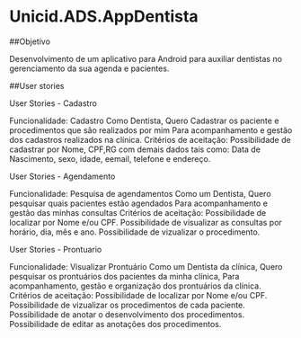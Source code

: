 # Unicid.ADS.AppDentista

##Objetivo

Desenvolvimento de um aplicativo para Android para auxiliar dentistas no gerenciamento da sua agenda e pacientes.

##User stories

User Stories - Cadastro

Funcionalidade: Cadastro
Como Dentista,
Quero Cadastrar os paciente e procedimentos que são realizados por mim
Para acompanhamento e gestão dos cadastros realizados na clínica.
Critérios de aceitação:
Possibilidade de cadastrar por Nome, CPF,RG com demais dados tais como:
Data de Nascimento, sexo, idade, eemail, telefone e endereço.

User Stories - Agendamento

Funcionalidade: Pesquisa de agendamentos
Como um Dentista,
Quero pesquisar quais pacientes estão agendados
Para acompanhamento e gestão das minhas consultas
Critérios de aceitação:
Possibilidade de localizar por Nome e/ou CPF.
Possibilidade de visualizar as consultas por horário, dia, mês e ano.
Possibilidade de vizualizar o procedimento.


User Stories - Prontuario

Funcionalidade: Visualizar Prontuário
Como um Dentista da clínica,
Quero pesquisar os prontuários dos pacientes da minha clínica,
Para acompanhamento, gestão e organização dos prontuários da clínica.
Critérios de aceitação:
Possibilidade de localizar por Nome e/ou CPF.
Possibilidade de vizualizar os procedimentos de cada paciente.
Possibilidade de anotar o desenvolvimento dos procedimentos.
Possibilidade de editar as anotações dos procedimentos.

